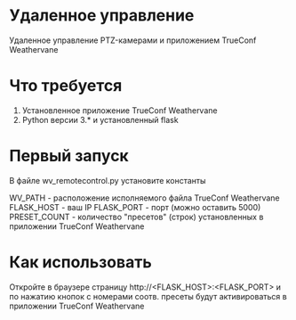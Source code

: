 # Удаленное управление

Удаленное управление PTZ-камерами и приложением TrueConf Weathervane

# Что требуется

1. Установленное приложение TrueConf Weathervane
2. Python версии 3.* и установленный flask 

# Первый запуск

В файле wv_remotecontrol.py установите константы 

WV_PATH - расположение исполняемого файла TrueConf Weathervane
FLASK_HOST - ваш IP
FLASK_PORT - порт (можно оставить 5000)
PRESET_COUNT - количество "пресетов" (строк) установленных в приложении TrueConf Weathervane

# Как использовать

Откройте в браузере страницу http://<FLASK_HOST>:<FLASK_PORT> и по нажатию кнопок с номерами соотв. пресеты будут активироваться в приложении TrueConf Weathervane
